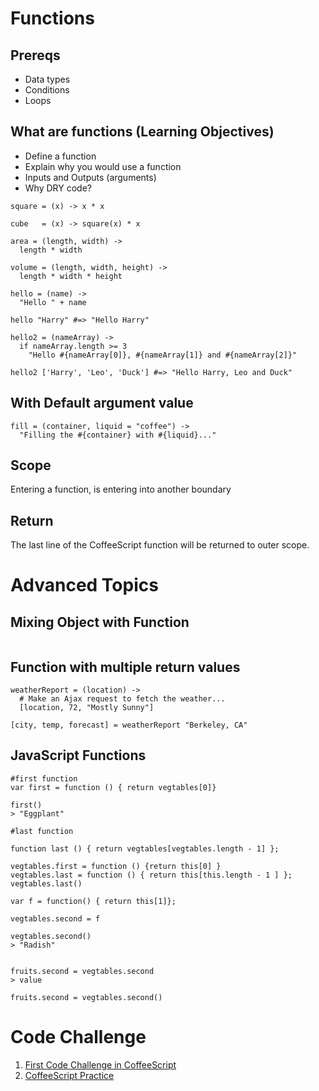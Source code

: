 # Functions

## Prereqs

- Data types
- Conditions
- Loops

## What are functions (Learning Objectives)

- Define a function
- Explain why you would use a function
- Inputs and Outputs (arguments)
- Why DRY code?

```
square = (x) -> x * x

cube   = (x) -> square(x) * x

area = (length, width) ->
  length * width

volume = (length, width, height) ->
  length * width * height

hello = (name) ->
  "Hello " + name

hello "Harry" #=> "Hello Harry"

hello2 = (nameArray) ->
  if nameArray.length >= 3
    "Hello #{nameArray[0]}, #{nameArray[1]} and #{nameArray[2]}"

hello2 ['Harry', 'Leo', 'Duck'] #=> "Hello Harry, Leo and Duck"
```

## With Default argument value

```
fill = (container, liquid = "coffee") ->
  "Filling the #{container} with #{liquid}..."
```

## Scope

Entering a function, is entering into another boundary

## Return

The last line of the CoffeeScript function will be returned to outer scope.

# Advanced Topics

## Mixing Object with Function

```

```

## Function with multiple return values

```
weatherReport = (location) ->
  # Make an Ajax request to fetch the weather...
  [location, 72, "Mostly Sunny"]

[city, temp, forecast] = weatherReport "Berkeley, CA"
```

## JavaScript Functions

```
#first function
var first = function () { return vegtables[0]}

first()
> "Eggplant" 

#last function

function last () { return vegtables[vegtables.length - 1] };

vegtables.first = function () {return this[0] }
vegtables.last = function () { return this[this.length - 1 ] };
vegtables.last()

var f = function() { return this[1]};

vegtables.second = f

vegtables.second()
> "Radish"


fruits.second = vegtables.second
> value

fruits.second = vegtables.second()
```

# Code Challenge

1. [First Code Challenge in CoffeeScript](https://github.com/annieccheung/wdi3-hk-code-challenge)
2. [CoffeeScript Practice](https://gist.github.com/bridgpal/c2fbca5182b4d5e53caa)
